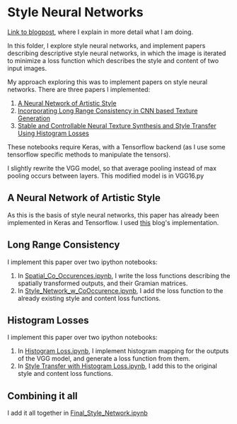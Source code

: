 # Style Neural Networks

[Link to blogpost](https://medium.com/@gabrieltseng/montreal-painted-by-huang-gongwang-neural-style-networks-ec1697b2ac54), where I explain in more detail what I am doing. 

In this folder, I explore style neural networks, and implement papers describing descriptive style neural networks, in which the image is iterated to minimize a loss function which describes the style and content of two input images. 

My approach exploring this was to implement papers on style neural networks. There are three papers I implemented: 

1. [A Neural Network of Artistic Style](https://arxiv.org/abs/1508.06576)
2. [Incorporating Long Range Consistency in CNN based Texture Generation](https://arxiv.org/pdf/1606.01286.pdf)
3. [Stable and Controllable Neural Texture Synthesis and Style Transfer Using Histogram Losses](https://arxiv.org/abs/1701.08893)

These notebooks require Keras, with a Tensorflow backend (as I use some tensorflow specific methods to manipulate the tensors). 

I slightly rewrite the VGG model, so that average pooling instead of max pooling occurs between layers. This modified model is in VGG16.py

## A Neural Network of Artistic Style
As this is the basis of style neural networks, this paper has already been implemented in Keras and Tensorflow. I used [this](http://blog.romanofoti.com/style_transfer/) blog's implementation. 

## Long Range Consistency 

I implement this paper over two ipython notebooks: 
1. In [Spatial_Co_Occurences.ipynb](https://github.com/GabrielTseng/LearningDataScience/blob/master/Style_Neural_Network/Spatial_Co_Occurences.ipynb), I write the loss functions describing the spatially transformed outputs, and their Gramian matrices. 
2. In [Style_Network_w_CoOccurence.ipynb](https://github.com/GabrielTseng/LearningDataScience/blob/master/Style_Neural_Network/Style_Network_w_CoOccurence.ipynb), I add the loss function to the already existing style and content loss functions. 

## Histogram Losses 

I implement this paper over two ipython notebooks: 
1. In [Histogram Loss.ipynb](https://github.com/GabrielTseng/LearningDataScience/blob/master/Style_Neural_Network/Histogram%20Loss.ipynb), I implement histogram mapping for the outputs of the VGG model, and generate a loss function from them. 
2. In [Style Transfer with Histogram Loss.ipynb](https://github.com/GabrielTseng/LearningDataScience/blob/master/Style_Neural_Network/Style%20Transfer%20with%20Histogram%20Loss.ipynb), I add this to the original style and content loss functions. 

## Combining it all
I add it all together in [Final_Style_Network.ipynb](https://github.com/GabrielTseng/LearningDataScience/blob/master/Style_Neural_Network/Final_Style_Network.ipynb)

